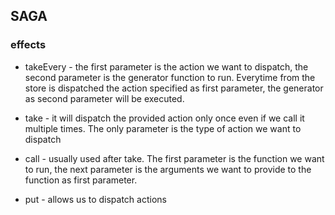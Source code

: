 ## SAGA

### effects

- takeEvery - the first parameter is the action we want to dispatch, the second parameter is the generator function to run. Everytime from the store is dispatched the action specified as first parameter, the generator as second parameter will be executed.

- take - it will dispatch the provided action only once even if we call it multiple times. The only parameter is the type of action we want to dispatch

- call - usually used after take. The first parameter is the function we want to run, the next parameter is the arguments we want to provide to the function as first parameter.

- put - allows us to dispatch actions
